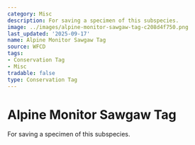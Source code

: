 ```yaml
---
category: Misc
description: For saving a specimen of this subspecies.
image: ../images/alpine-monitor-sawgaw-tag-c208d4f750.png
last_updated: '2025-09-17'
name: Alpine Monitor Sawgaw Tag
source: WFCD
tags:
- Conservation Tag
- Misc
tradable: false
type: Conservation Tag
---
```


# Alpine Monitor Sawgaw Tag

For saving a specimen of this subspecies.

